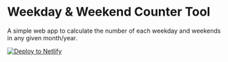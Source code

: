 # Weekday & Weekend Counter Tool

A simple web app to calculate the number of each weekday and weekends in any given month/year.

[![Deploy to Netlify](https://www.netlify.com/img/deploy/button.svg)](https://app.netlify.com/start/deploy?repository=https://github.com/snhelps/weekday-weekend-counter
)


